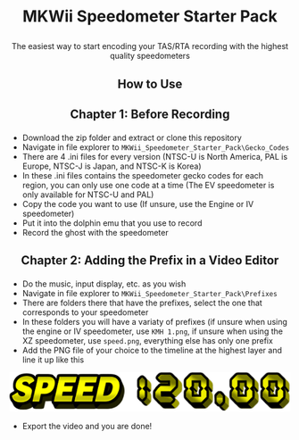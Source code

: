 
# <p align="center">**MKWii Speedometer Starter Pack**</p>
  
 <p align="center">The easiest way to start encoding your TAS/RTA recording with the highest quality speedometers</p>

##

## <p align="center">How to Use</p>    
## <p align="center">Chapter 1: Before Recording</p>
- Download the zip folder and extract or clone this repository
- Navigate in file explorer to `MKWii_Speedometer_Starter_Pack\Gecko_Codes ` 
- There are 4 .ini files for every version (NTSC-U is North America, PAL is Europe, NTSC-J is Japan, and NTSC-K is Korea)
- In these .ini files contains the speedometer gecko codes for each region, you can only use one code at a time (The EV speedometer is only available for NTSC-U and PAL)
- Copy the code you want to use (If unsure, use the Engine or IV speedometer)
- Put it into the dolphin emu that you use to record
- Record the ghost with the speedometer

##

## <p align="center">Chapter 2: Adding the Prefix in a Video Editor</p>
- Do the music, input display, etc. as you wish
- Navigate in file explorer to `MKWii_Speedometer_Starter_Pack\Prefixes`
- There are folders there that have the prefixes, select the one that corresponds to your speedometer
- In these folders you will have a variaty of prefixes (if unsure when using the engine or IV speedometer, use `KMH 1.png`, if unsure when using the XZ speedometer, use `speed.png`, everything else has only one prefix
- Add the PNG file of your choice to the timeline at the highest layer and line it up like this

![Example](https://github.com/midiguy7000/MKWii-Speedometer-Starter-Pack/blob/main/Example/example.png?raw=true)

- Export the video and you are done!
